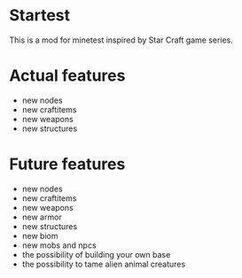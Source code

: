 # Startest
This is a mod for minetest inspired by Star Craft game series.

# Actual features
- new nodes
- new craftitems
- new weapons
- new structures

# Future features
- new nodes
- new craftitems
- new weapons
- new armor
- new structures
- new biom
- new mobs and npcs
- the possibility of building your own base
- the possibility to tame alien animal creatures

